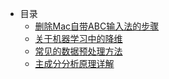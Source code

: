  - 目录
   - [删除Mac自带ABC输入法的步骤](post/删除Mac自带ABC输入法的步骤.md)
   - [关于机器学习中的降维](post/关于机器学习中的降维.md)
   - [常见的数据预处理方法](post/常见的数据预处理方法.md)
   - [主成分分析原理详解](post/主成分分析原理详解.md)
